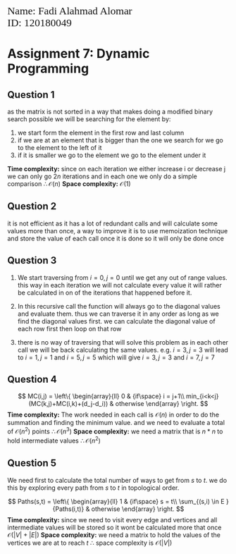 <p style="font-family: times; font-size:18pt">
    Name: Fadi Alahmad Alomar</br>ID: 120180049
</p>

# Assignment 7: Dynamic Programming

## Question 1

as the matrix is not sorted in a way that makes doing a modified binary search possible we will be searching for the element by:

1. we start form the element in the first row and last column
2. if we are at an element that is bigger than the one we search for we go to the element to the left of it
3. if it is smaller we go to the element we go to the element under it

**Time complexity:**
since on each iteration we either increase i or decrease j we can only go $2n$ iterations and in each one we only do a simple comparison
$\therefore \mathcal{O}(n)$
**Space complexity:**
$\mathcal{O}(1)$

## Question 2

it is not efficient as it has a lot of redundant calls and will calculate some values more than once, a way to improve it is to use memoization technique and store the value of each call once it is done so it will only be done once

## Question 3

1. We start traversing from $i = 0, j = 0$ until we get any out of range values.
   this way in each iteration we will not calculate every value it will rather be calculated in on of  the iterations that happened before it.

2. In this recursive call the function will always go to the diagonal values and evaluate them.
   thus we can traverse it in any order as long as we find the diagonal values first.
   we can calculate the diagonal value of each row first then loop on that row

3. there is no way of traversing that will solve this problem as in each other call we will be back calculating the same values.
   e.g.
   $i = 3, j = 3$ will lead to $i = 1,j=1$ and $i = 5,j=5$ which will give 
   $i = 3, j = 3$ and $i = 7,j=7$

## Question 4

$$
MC(i,j) =
\left\{
 \begin{array}{ll}
        0 & {if\space} i = j+1\\
        min_{i<k<j}(MC(k,j)+MC(i,k)+(d_j-d_i)) & otherwise
 \end{array}
\right.
$$
**Time complexity:**
The work needed in each call is $\mathcal{O}(n)$ in order to do the summation and finding the minimum value.
 and we need to evaluate a total of $\mathcal{O}(n^2)$ points
$\therefore \mathcal{O}(n^3)$
**Space complexity:**
we need a matrix that is $n*n$ to hold intermediate values
$\therefore \mathcal{O}(n^2)$

## Question 5

We need first to calculate the total number of ways to get from $s$ to $t$.
we do this by exploring every path from $s$ to $t$ in topological order.

$$
Paths(s,t) =
\left\{
 \begin{array}{ll}
        1 & {if\space} s = t\\
        \sum_{(s,i) \in E }{Paths(i,t)} & otherwise
 \end{array}
\right.
$$
**Time complexity:**
since we need to visit every edge and vertices and all intermediate values will be stored so it wont be calculated more that once
$\mathcal{O}(|V|+|E|)$
**Space complexity:**
we need a matrix to hold the values of the vertices we are at to reach $t$
$\therefore$ space complexity is $\mathcal{O}(|V|)$
